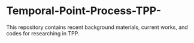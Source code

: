 # Temporal-Point-Process-TPP-
This repository contains recent background materials, current works, and codes for researching in TPP.
